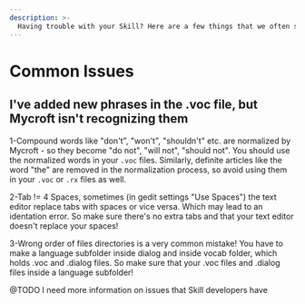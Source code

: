 ```yaml
---
description: >-
  Having trouble with your Skill? Here are a few things that we often see.
---
```


# Common Issues

## I've added new phrases in the .voc file, but Mycroft isn't recognizing them

1-Compound words like "don't", "won't", "shouldn't" etc. are normalized by Mycroft - so they become "do not", "will not", "should not". You should use the normalized words in your `.voc` files. Similarly, definite articles like the word "the" are removed in the normalization process, so avoid using them in your `.voc` or `.rx` files as well.

2-Tab != 4 Spaces, sometimes \(in gedit settings "Use Spaces"\) the text editor replace tabs with spaces or vice versa. Which may lead to an identation error. So make sure there's no extra tabs and that your text editor doesn't replace your spaces!

3-Wrong order of files directories is a very common mistake! You have to make a language subfolder inside dialog and inside vocab folder, which holds .voc and .dialog files. So make sure that your .voc files and .dialog files inside a language subfolder!

@TODO I need more information on issues that Skill developers have
